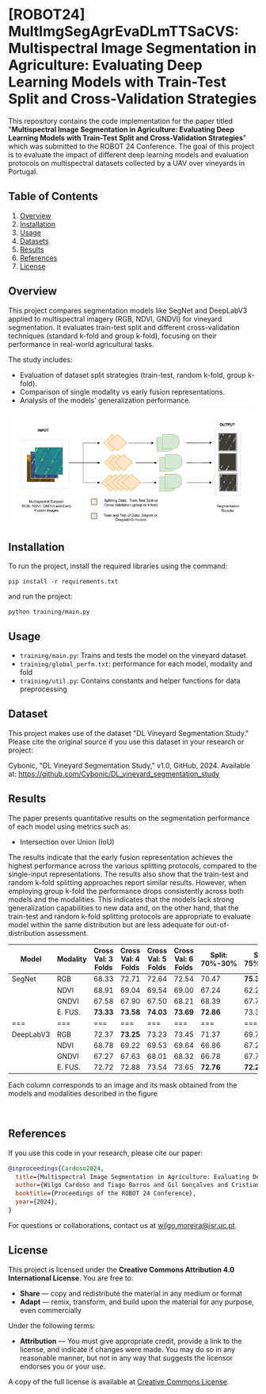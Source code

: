# [ROBOT24] MultImgSegAgrEvaDLmTTSaCVS: Multispectral Image Segmentation in Agriculture: Evaluating Deep Learning Models with Train-Test Split and Cross-Validation Strategies

This repository contains the code implementation for the paper titled "**Multispectral Image Segmentation in Agriculture: Evaluating Deep Learning Models with Train-Test Split and Cross-Validation Strategies**" which was submitted to the ROBOT 24 Conference. The goal of this project is to evaluate the impact of different deep learning models and evaluation protocols on multispectral datasets collected by a UAV over vineyards in Portugal.

## Table of Contents
1. [Overview](#overview)
2. [Installation](#installation)
3. [Usage](#usage)
4. [Datasets](#datasets)
5. [Results](#results)
6. [References](#references)
7. [License](#license)

## Overview
This project compares segmentation models like SegNet and DeepLabV3 applied to multispectral imagery (RGB, NDVI, GNDVI) for vineyard segmentation. It evaluates train-test split and different cross-validation techniques (standard k-fold and group k-fold), focusing on their performance in real-world agricultural tasks.

The study includes:
- Evaluation of dataset split strategies (train-test, random k-fold, group k-fold).
- Comparison of single modality vs early fusion representations.
- Analysis of the models' generalization performance.

<p align="center">
  <img src="training/overall_paper.png" alt="">
</p>

## Installation
To run the project, install the required libraries using the command:


```
pip install -r requirements.txt 
````

and run the project:

```
python training/main.py 
````

## Usage
- `training/main.py`: Trains and tests the model on the vineyard dataset.
- `training/global_perfm.txt`: performance for each model, modality and fold
- `training/util.py`: Contains constants and helper functions for data preprocessing 

## Dataset

This project makes use of the dataset "DL Vineyard Segmentation Study." Please cite the original source if you use this dataset in your research or project:

Cybonic, "DL Vineyard Segmentation Study," v1.0, GitHub, 2024. Available at: https://github.com/Cybonic/DL_vineyard_segmentation_study


## Results

The paper presents quantitative results on the segmentation performance of each model using metrics such as:

- Intersection over Union (IoU)

The results indicate that the early fusion representation achieves the highest performance across the various splitting protocols, compared to the single-input representations. The results also show that the train-test and random k-fold splitting approaches report similar results. However, when employing group k-fold the performance drops consistently across both models and the modalities. This indicates that the models lack strong generalization capabilities to new data and, on the other hand, that the train-test and random k-fold splitting protocols are appropriate to evaluate model within the same distribution but
are less adequate for out-of-distribution assessment.

| Model | Modality | Cross Val: 3 Folds | Cross Val: 4 Folds | Cross Val: 5 Folds | Cross Val: 6 Folds | Split: 70%-30% | Split: 75%-25% | Split: 80%-20% | Cross Val: Group |
|----------|---------|-------------------|-------------------|-------------------|-------------------|----------------|----------------|----------------|------------------|
| SegNet | RGB | 68.33 | 72.71 | 72.64 | 72.54 | 70.47 | **75.35** | 74.11 | 36.83 |
| | NDVI | 68.91 | 69.04 | 69.54 | 69.00 | 67.24 | 62.22 | 68.02 | 38.10 |
| | GNDVI | 67.58 | 67.90 | 67.50 | 68.21 | 68.39 | 67.77 | 68.81 | 37.15 |
| | E. FUS. | **73.33** | **73.58** | **74.03** | **73.69** | **72.86** | 73.31 | **74.17** | **46.43** |
|===|===|===|===|===|===|===|===|===|===|
| DeepLabV3 | RGB | 72.37 | **73.25** | 73.23 | 73.45 | 71.37 | 69.78 | 70.92 | 27.78 |
| | NDVI | 68.78 | 69.22 | 69.53 | 69.64 | 66.86 | 67.22 | 67.39 | 23.69 |
| | GNDVI | 67.27 | 67.63 | 68.01 | 68.32 | 66.78 | 67.74 | 66.90 | 12.66 |
| | E. FUS. | 72.72 | 72.88 | 73.54 | 73.65 | **72.76** | **72.23** | 71.17 | **32.23** |

Each column corresponds to an image and its mask obtained from the models and modalities described in the figure
<p align="center">
  <img src="training/segm_imgs.png" alt="">
</p>

## References

If you use this code in your research, please cite our paper:

```bibtex
@inproceedings{Cardoso2024,
  title={Multispectral Image Segmentation in Agriculture: Evaluating Deep Learning Models with Train-Test Split and Cross-Validation Strategies},
  author={Wilgo Cardoso and Tiago Barros and Gil Gonçalves and Cristiano Premebida and Urbano J. Nunes},
  booktitle={Proceedings of the ROBOT 24 Conference},
  year={2024},
}
```
For questions or collaborations, contact us at wilgo.moreira@isr.uc.pt.

## License

This project is licensed under the **Creative Commons Attribution 4.0 International License**. You are free to:

- **Share** — copy and redistribute the material in any medium or format
- **Adapt** — remix, transform, and build upon the material for any purpose, even commercially

Under the following terms:

- **Attribution** — You must give appropriate credit, provide a link to the license, and indicate if changes were made. You may do so in any reasonable manner, but not in any way that suggests the licensor endorses you or your use.

A copy of the full license is available at [Creative Commons License](https://creativecommons.org/licenses/by/4.0/).






